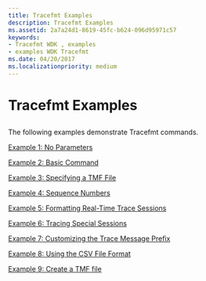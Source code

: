 ```yaml
---
title: Tracefmt Examples
description: Tracefmt Examples
ms.assetid: 2a7a24d1-8619-45fc-b624-096d95971c57
keywords:
- Tracefmt WDK , examples
- examples WDK Tracefmt
ms.date: 04/20/2017
ms.localizationpriority: medium
---
```


# Tracefmt Examples


## <span id="ddk_tracefmt_examples_tools"></span><span id="DDK_TRACEFMT_EXAMPLES_TOOLS"></span>


The following examples demonstrate Tracefmt commands.

[Example 1: No Parameters](example-1--no-parameters.md)

[Example 2: Basic Command](example-2--basic-command.md)

[Example 3: Specifying a TMF File](example-3--specifying-a-tmf-file.md)

[Example 4: Sequence Numbers](example-4--sequence-numbers.md)

[Example 5: Formatting Real-Time Trace Sessions](example-5--formatting-real-time-trace-sessions.md)

[Example 6: Tracing Special Sessions](example-6--tracing-special-sessions.md)

[Example 7: Customizing the Trace Message Prefix](example-7--customizing-the-trace-message-prefix.md)

[Example 8: Using the CSV File Format](example-8--using-the-csv-file-format.md)

[Example 9: Create a TMF file](example-9--creating-a-tmf-file.md)

 

 





